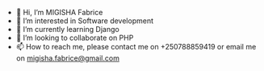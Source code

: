 - 👋 Hi, I’m MIGISHA Fabrice
- 👀 I’m interested in Software development
- 🌱 I’m currently learning Django
- 💞️ I’m looking to collaborate on PHP
- 📫 How to reach me, please contact me on +250788859419 or email me on migisha.fabrice@gmail.com

<!---
migishafabrice/migishafabrice is a ✨ special ✨ repository because its `README.md` (this file) appears on your GitHub profile.
You can click the Preview link to take a look at your changes.
--->
